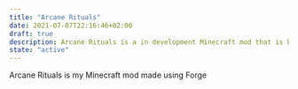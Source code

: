 ```yaml
---
title: "Arcane Rituals"
date: 2021-07-07T22:16:46+02:00
draft: true
description: Arcane Rituals is a in development Minecraft mod that is based on magic and inspired by D&D
state: "active"
---
```

Arcane Rituals is my Minecraft mod made using Forge